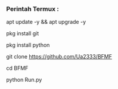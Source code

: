 ### Perintah Termux :
    
apt update -y && apt upgrade -y
        
pkg install git
            
pkg install python
                
git clone https://github.com/Ua2333/BFMF
                    
cd BFMF

                            
python Run.py
